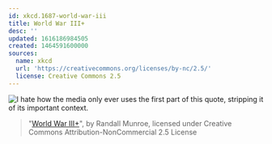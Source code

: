```yaml
---
id: xkcd.1687-world-war-iii
title: World War III+
desc: ''
updated: 1616186984505
created: 1464591600000
sources:
  name: xkcd
  url: 'https://creativecommons.org/licenses/by-nc/2.5/'
  license: Creative Commons 2.5
---
```

![I hate how the media only ever uses the first part of this quote, stripping it of its important context.](https://imgs.xkcd.com/comics/world_war_iii.png)
> "[World War III+](https://xkcd.com/1687/)", by Randall Munroe, licensed under Creative Commons Attribution-NonCommercial 2.5 License
